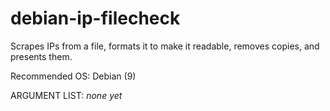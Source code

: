 # debian-ip-filecheck
Scrapes IPs from a file, formats it to make it readable, removes copies, and presents them. 

Recommended OS: Debian (9)

ARGUMENT LIST:
*none yet*
